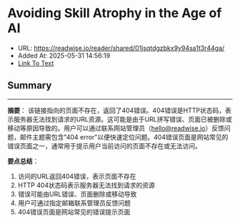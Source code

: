 # Avoiding Skill Atrophy in the Age of AI
- URL: https://readwise.io/reader/shared/01jsqtdgzbkx9y94sa1t3r44ga/
- Added At: 2025-05-31 14:56:19
- [Link To Text](2025-05-31-avoiding-skill-atrophy-in-the-age-of-ai_raw.md)

## Summary
---

**摘要**：
该链接指向的页面不存在，返回了404错误。404错误是HTTP状态码，表示服务器无法找到请求的URL资源。这可能是由于URL拼写错误、页面已被删除或移动等原因导致的。用户可以通过联系网站管理员（hello@readwise.io）反馈问题，邮件主题需包含"404 error"以便快速定位问题。404错误页面是网站常见的错误页面之一，通常用于提示用户当前访问的页面不存在或无法访问。

**要点总结**：
1. 访问的URL返回404错误，表示页面不存在
2. HTTP 404状态码表示服务器无法找到请求的资源
3. 错误可能由URL错误、页面删除或移动导致
4. 用户可通过指定邮箱联系管理员反馈问题
5. 404错误页面是网站常见的错误提示页面
